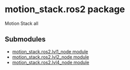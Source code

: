 # motion_stack.ros2 package

Motion Stack all

## Submodules

* [motion_stack.ros2.lvl1_node module](motion_stack.ros2.lvl1_node.md)
* [motion_stack.ros2.lvl2_node module](motion_stack.ros2.lvl2_node.md)
* [motion_stack.ros2.lvl4_node module](motion_stack.ros2.lvl4_node.md)
